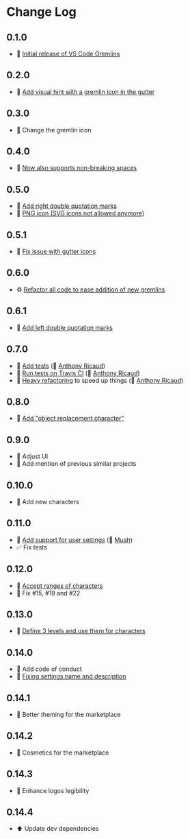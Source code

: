 # Change Log

## 0.1.0

- 🎉️ [Initial release of VS Code Gremlins](https://github.com/nhoizey/vscode-gremlins/commit/490a5a81917b451506fce7ca5de615d0634a7ea8)

## 0.2.0

- 💅 [Add visual hint with a gremlin icon in the gutter](https://github.com/nhoizey/vscode-gremlins/commit/5dcc26c72c8aec30116d9d61ab5ea3786021002a)

## 0.3.0

- 💅 Change the gremlin icon

## 0.4.0

- 🎉 [Now also supports non-breaking spaces](https://github.com/nhoizey/vscode-gremlins/commit/a0d3446d95c884f204114d23d9ce75d1cb1bf729)

## 0.5.0

- 🎉️ [Add right double quotation marks](https://github.com/nhoizey/vscode-gremlins/commit/d2637f038d76edfe646af0a7fb7fbda2c9bd2f70)
- 💅 [PNG icon (SVG icons not allowed anymore)](https://github.com/nhoizey/vscode-gremlins/commit/4e46e4ea8fdd4a30baa7dfb78cec66abbcd3539f)

## 0.5.1

- 💅 [Fix issue with gutter icons](https://github.com/nhoizey/vscode-gremlins/commit/84833fed5de0ec7cdd04a1c284cd20a6350e8e3c)

## 0.6.0

- ♻️ [Refactor all code to ease addition of new gremlins](https://github.com/nhoizey/vscode-gremlins/commit/56c506a7b49b8fc334a94ee02ffad98f729766af)

## 0.6.1

- ️️🎉️ [Add left double quotation marks](https://github.com/nhoizey/vscode-gremlins/commit/4a0c2bc7cda7761710757040a1b1026d780cc04d)

## 0.7.0

- 🚦 [Add tests](https://github.com/nhoizey/vscode-gremlins/commit/771da78e7f192edc993ea17b081b167377806af3) (🙏 [Anthony Ricaud](https://github.com/rik))
- 👷‍️ [Run tests on Travis CI](https://github.com/nhoizey/vscode-gremlins/commit/509213f5bde9a5f14975447f68b16ca360d3393b) (🙏 [Anthony Ricaud](https://github.com/rik))
- 🚀 [Heavy refactoring](https://github.com/nhoizey/vscode-gremlins/commit/618d5b9b2ba5bf35ca00558191d8867eb00081ec) to speed up things (🙏 [Anthony Ricaud](https://github.com/rik))

## 0.8.0

- 🎉️ [Add "object replacement character"](https://github.com/nhoizey/vscode-gremlins/commit/b6fea6caf34010acc62830c66772026bbfb5f4c1)

## 0.9.0

- 💅 Adjust UI
- 📝 Add mention of previous similar projects

## 0.10.0

- 🎉 Add new characters

## 0.11.0

- 🎉️ [Add support for user settings](https://github.com/nhoizey/vscode-gremlins/pull/30) (🙏 [Muah](https://github.com/ctf0))
- ✅ Fix tests

## 0.12.0

- 🎉 [Accept ranges of characters](https://github.com/nhoizey/vscode-gremlins/commit/c0e927e372f7489db673f49c2a40cb270e878779)
- 🐛 Fix #15, #19 and #22

## 0.13.0

- 🚦 [Define 3 levels and use them for characters](https://github.com/nhoizey/vscode-gremlins/commit/0b2ff33ae47fff5194a97d778ac64d8014ec9214)

## 0.14.0

- 📝 Add code of conduct
- 🐛 [Fixing settings name and description](https://github.com/nhoizey/vscode-gremlins/commit/412924b682fec32af33eeff7967bb3be0c059b1d)

## 0.14.1

- 💅 Better theming for the marketplace

## 0.14.2

- 💅 Cosmetics for the marketplace

## 0.14.3

- 💅 Enhance logos legibility

## 0.14.4

- ⬆️ Update dev dependencies
